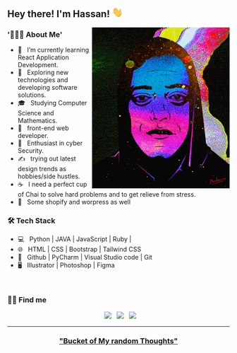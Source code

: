 <h2> Hey there! I'm Hassan! <img src="https://github.com/hassancodes/mydata/blob/main/Hi.gif" width="25"></h2>
<img align="right" alt="GIF" src="https://github.com/hassancodes/mydata/blob/main/giphy.gif" width="312" heigh='380'/>



<h3> '👨🏻‍💻 About Me' </h3>

- 🔭 &nbsp; I’m currently learning React Application Development.
- 🤔 &nbsp; Exploring new technologies and developing software solutions.
- 🎓 &nbsp; Studying Computer Science and Mathematics.
- 💼 &nbsp; front-end web developer.
- 🌱 &nbsp; Enthusiast in cyber Security.
- ✍️ &nbsp; trying out latest design trends as hobbies/side hustles.
- ☕ &nbsp; I need a perfect cup of Chai to solve hard problems and to get relieve from stress. 
- 🙂 &nbsp; Some shopify and worpress as well

<h3>🛠 Tech Stack</h3>

- 💻 &nbsp; Python | JAVA | JavaScript | Ruby |
- 🌐 &nbsp; HTML | CSS | Bootstrap | Tailwind CSS
- 🔧 &nbsp; Github | PyCharm | Visual Studio code | Git
- 🖥 &nbsp; Illustrator | Photoshop | Figma



</br>


<h3> 🤝🏻 Find me </h3>

<p align="center">
&nbsp; <a href="https://twitter.com/hassantweets4/" target="_blank" rel="noopener noreferrer"><img src="https://img.icons8.com/plasticine/100/000000/twitter.png" width="50" /></a>  
&nbsp; <a href="https://www.instagram.com/ig.geek.code/" target="_blank" rel="noopener noreferrer"><img src="https://img.icons8.com/plasticine/100/000000/instagram-new.png" width="50" /></a>  
&nbsp; <a href="mailto:thatdevhassan@gmail.com" target="_blank" rel="noopener noreferrer"><img src="https://img.icons8.com/plasticine/100/000000/gmail.png"  width="50" /></a>
</p>
<hr/>

<h3 align=center><a href="https://thecodingneuron.blogspot.com" >"Bucket of My random Thoughts"</a></h3>
